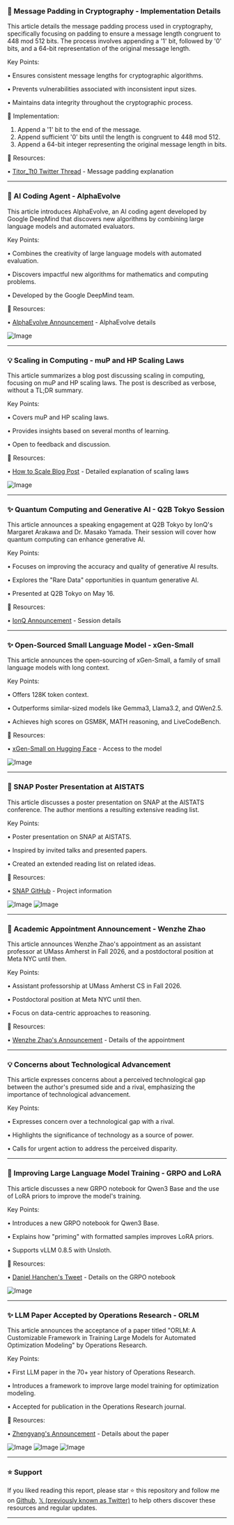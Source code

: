 ### 🤖 Message Padding in Cryptography - Implementation Details

This article details the message padding process used in cryptography, specifically focusing on padding to ensure a message length congruent to 448 mod 512 bits.  The process involves appending a '1' bit, followed by '0' bits, and a 64-bit representation of the original message length.

Key Points:

• Ensures consistent message lengths for cryptographic algorithms.

• Prevents vulnerabilities associated with inconsistent input sizes.

• Maintains data integrity throughout the cryptographic process.


🚀 Implementation:

1. Append a '1' bit to the end of the message.
2. Append sufficient '0' bits until the length is congruent to 448 mod 512.
3. Append a 64-bit integer representing the original message length in bits.


🔗 Resources:

• [Titor_Tt0 Twitter Thread](https://x.com/Titor_Tt0/status/1867643995910025301) -  Message padding explanation


---

### 🚀 AI Coding Agent - AlphaEvolve

This article introduces AlphaEvolve, an AI coding agent developed by Google DeepMind that discovers new algorithms by combining large language models and automated evaluators.

Key Points:

• Combines the creativity of large language models with automated evaluation.

• Discovers impactful new algorithms for mathematics and computing problems.

• Developed by the Google DeepMind team.


🔗 Resources:

• [AlphaEvolve Announcement](https://x.com/pushmeet/status/1922669349854196198) - AlphaEvolve details

![Image](https://pbs.twimg.com/amplify_video_thumb/1922667694915981312/img/VS0-5Nwj5yVzTVNV.jpg)


---

### 💡 Scaling in Computing - muP and HP Scaling Laws

This article summarizes a blog post discussing scaling in computing, focusing on muP and HP scaling laws.  The post is described as verbose, without a TL;DR summary.

Key Points:

• Covers muP and HP scaling laws.

• Provides insights based on several months of learning.

• Open to feedback and discussion.


🔗 Resources:

• [How to Scale Blog Post](https://howtoscalenn.github.io) - Detailed explanation of scaling laws

![Image](https://pbs.twimg.com/media/Gq0MgjkW8AAFnhi?format=jpg&name=small)


---

### ✨ Quantum Computing and Generative AI - Q2B Tokyo Session

This article announces a speaking engagement at Q2B Tokyo by IonQ's Margaret Arakawa and Dr. Masako Yamada.  Their session will cover how quantum computing can enhance generative AI.

Key Points:

• Focuses on improving the accuracy and quality of generative AI results.

• Explores the "Rare Data" opportunities in quantum generative AI.

• Presented at Q2B Tokyo on May 16.


🔗 Resources:

• [IonQ Announcement](https://x.com/IonQ_Inc/status/1922679254023860285) - Session details


---

### ✨ Open-Sourced Small Language Model - xGen-Small

This article announces the open-sourcing of xGen-Small, a family of small language models with long context.

Key Points:

• Offers 128K token context.

• Outperforms similar-sized models like Gemma3, Llama3.2, and QWen2.5.

• Achieves high scores on GSM8K, MATH reasoning, and LiveCodeBench.


🔗 Resources:

• [xGen-Small on Hugging Face](https://huggingface.co/Salesforce/xgen-small-r…) - Access to the model

![Image](https://pbs.twimg.com/media/Gq3no-CbAAMgJj9?format=jpg&name=small)


---

### 🤖 SNAP Poster Presentation at AISTATS

This article discusses a poster presentation on SNAP at the AISTATS conference. The author mentions a resulting extensive reading list.

Key Points:

• Poster presentation on SNAP at AISTATS.

• Inspired by invited talks and presented papers.

• Created an extended reading list on related ideas.


🔗 Resources:

• [SNAP GitHub](https://matyasch.github.io/snap) - Project information

![Image](https://pbs.twimg.com/media/Gq0oK_LWkAAgrxw?format=jpg&name=small)
![Image](https://pbs.twimg.com/media/Gq0oK-mbAAIFKSs?format=jpg&name=small)


---

### 🤖  Academic Appointment Announcement - Wenzhe Zhao

This article announces Wenzhe Zhao's appointment as an assistant professor at UMass Amherst in Fall 2026, and a postdoctoral position at Meta NYC until then.

Key Points:

• Assistant professorship at UMass Amherst CS in Fall 2026.

• Postdoctoral position at Meta NYC until then.

• Focus on data-centric approaches to reasoning.


🔗 Resources:

• [Wenzhe Zhao's Announcement](https://x.com/wzhao_nlp/status/1922308040172216617) -  Details of the appointment


---

### 💡 Concerns about Technological Advancement

This article expresses concerns about a perceived technological gap between the author's presumed side and a rival, emphasizing the importance of technological advancement.

Key Points:

• Expresses concern over a technological gap with a rival.

• Highlights the significance of technology as a source of power.

• Calls for urgent action to address the perceived disparity.



---

### 🤖  Improving Large Language Model Training - GRPO and LoRA

This article discusses a new GRPO notebook for Qwen3 Base and the use of LoRA priors to improve the model's training.

Key Points:

• Introduces a new GRPO notebook for Qwen3 Base.

• Explains how "priming" with formatted samples improves LoRA priors.

• Supports vLLM 0.8.5 with Unsloth.


🔗 Resources:

• [Daniel Hanchen's Tweet](https://x.com/danielhanchen/status/1922345308916216087) -  Details on the GRPO notebook

![Image](https://pbs.twimg.com/media/Gq1-w-EXMAAjcoL?format=jpg&name=small)


---

### ✨  LLM Paper Accepted by Operations Research - ORLM

This article announces the acceptance of a paper titled "ORLM: A Customizable Framework in Training Large Models for Automated Optimization Modeling" by Operations Research.

Key Points:

• First LLM paper in the 70+ year history of Operations Research.

• Introduces a framework to improve large model training for optimization modeling.

• Accepted for publication in the Operations Research journal.


🔗 Resources:

• [Zhengyang's Announcement](https://x.com/zhengyang_42/status/1921930262956724685) - Details about the paper

![Image](https://pbs.twimg.com/media/GqwQ2y8asAA-JKH?format=png&name=900x900)
![Image](https://pbs.twimg.com/media/GqwQ2y7bEAAqnFm?format=png&name=360x360)
![Image](https://pbs.twimg.com/media/GqwQ2zwXIAA_Pwb?format=png&name=small)


---

### ⭐️ Support

If you liked reading this report, please star ⭐️ this repository and follow me on [Github](https://github.com/Drix10), [𝕏 (previously known as Twitter)](https://x.com/DRIX_10_) to help others discover these resources and regular updates.

---
